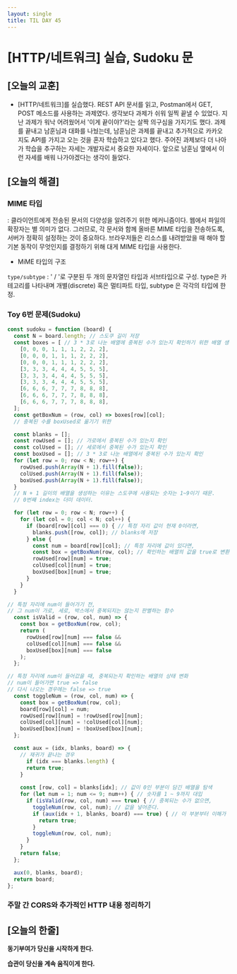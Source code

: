 ```yaml
---
layout: single
title: TIL DAY 45
--- 
```

# [HTTP/네트워크] 실습, Sudoku 문 

## [오늘의 교훈]

- [HTTP/네트워크]를 실습했다. REST API 문서를 읽고, Postman에서 GET, POST 메소드를 사용하는 과제였다. 생각보다 과제가 쉬워 일찍 끝낼 수 있었다. 지난 과제가 워낙 어려웠어서 '이게 끝이야?'라는 살짝 의구심을 가지기도 했다. 과제를 끝내고 남훈님과 대화를 나눴는데, 남훈님은 과제를 끝내고 추가적으로 카카오 지도 API를 가지고 오는 것을 혼자 학습하고 있다고 했다. 주어진 과제보다 더 나아가 학습을 추구하는 자세는 개발자로서 중요한 자세이다. 앞으로 남훈님 옆에서 이런 자세를 배워 나가야겠다는 생각이 들었다.

## [오늘의 해결]

### MIME 타입

: 클라이언트에게 전송된 문서의 다양성을 알려주기 위한 메커니즘이다. 웹에서 파일의 확장자는 별 의미가 없다. 그러므로, 각 문서와 함께 올바른 MIME 타입을 전송하도록, 서버가 정확히 설정하는 것이 중요하다. 브라우저들은 리소스를 내려받았을 때 해야 할 기본 동작이 무엇인지를 결정하기 위해 대게 MIME 타입을 사용한다.

- MiME 타입의 구조

`type/subtype` : ' / '로 구분된 두 개의 문자열인 타입과 서브타입으로 구성. type은 카테고리를 나타내며 개별(discrete) 혹은 멀티파트 타입, subtype 은 각각의 타입에 한정.

### Toy 6번 문제(Sudoku)

```jsx
const sudoku = function (board) {
  const N = board.length; // 스도쿠 길이 저장
  const boxes = [ // 3 * 3로 나눈 배열에 중복된 수가 있는지 확인하기 위한 배열 생성
    [0, 0, 0, 1, 1, 1, 2, 2, 2],
    [0, 0, 0, 1, 1, 1, 2, 2, 2],
    [0, 0, 0, 1, 1, 1, 2, 2, 2],
    [3, 3, 3, 4, 4, 4, 5, 5, 5],
    [3, 3, 3, 4, 4, 4, 5, 5, 5],
    [3, 3, 3, 4, 4, 4, 5, 5, 5],
    [6, 6, 6, 7, 7, 7, 8, 8, 8],
    [6, 6, 6, 7, 7, 7, 8, 8, 8],
    [6, 6, 6, 7, 7, 7, 8, 8, 8],
  ];
  const getBoxNum = (row, col) => boxes[row][col]; 
  // 중복된 수를 boxUsed로 옮기기 위한 

  const blanks = [];
  const rowUsed = []; // 가로에서 중복된 수가 있는지 확인
  const colUsed = []; // 세로에서 중복된 수가 있는지 확인
  const boxUsed = []; // 3 * 3로 나눈 배열에서 중복된 수가 있는지 확인
  for (let row = 0; row < N; row++) {
    rowUsed.push(Array(N + 1).fill(false));
    colUsed.push(Array(N + 1).fill(false));
    boxUsed.push(Array(N + 1).fill(false));
  }
  // N + 1 길이의 배열을 생성하는 이유는 스도쿠에 사용되는 숫자는 1~9이기 때문. 
  // 0번째 index는 더미 데이터. 

  for (let row = 0; row < N; row++) {
    for (let col = 0; col < N; col++) {
      if (board[row][col] === 0) { // 특정 자리 값이 현재 0이라면,
        blanks.push([row, col]); // blanks에 저장
      } else {
        const num = board[row][col]; // 특정 자리에 값이 있다면,
        const box = getBoxNum(row, col); // 확인하는 배열의 값을 true로 변환
        rowUsed[row][num] = true;
        colUsed[col][num] = true;
        boxUsed[box][num] = true;
      }
    }
  }

// 특정 자리에 num이 들어가기 전, 
// 그 num이 가로, 세로, 박스에서 중복되지는 않는지 판별하는 함수
  const isValid = (row, col, num) => {
    const box = getBoxNum(row, col);
    return (
      rowUsed[row][num] === false &&
      colUsed[col][num] === false &&
      boxUsed[box][num] === false
    );
  };

// 특정 자리에 num이 들어갔을 때, 중복되는지 확인하는 배열의 상태 변화
// num이 들어가면 true => false
// 다시 나오는 경우에는 false => true
  const toggleNum = (row, col, num) => {
    const box = getBoxNum(row, col);
    board[row][col] = num;
    rowUsed[row][num] = !rowUsed[row][num];
    colUsed[col][num] = !colUsed[col][num];
    boxUsed[box][num] = !boxUsed[box][num];
  };

  const aux = (idx, blanks, board) => {
    // 재귀가 끝나는 경우
	  if (idx === blanks.length) {
      return true;
    }
		
    const [row, col] = blanks[idx]; // 값이 0인 부분이 담긴 배열을 탐색 
    for (let num = 1; num <= 9; num++) { // 숫자를 1 ~ 9까지 대입
      if (isValid(row, col, num) === true) { // 중복되는 수가 없으면,
        toggleNum(row, col, num); // 값을 넣어준다.
        if (aux(idx + 1, blanks, board) === true) { // 이 부분부터 이해가 되지 않는다.
          return true;
        }
        toggleNum(row, col, num);
      }
    }
    return false;
  };

  aux(0, blanks, board);
  return board;
};
```

### 주말 간 CORS와 추가적인 HTTP 내용 정리하기

## [오늘의 한줄]

**동기부여가 당신을 시작하게 한다.**

**습관이 당신을 계속 움직이게 한다.**
